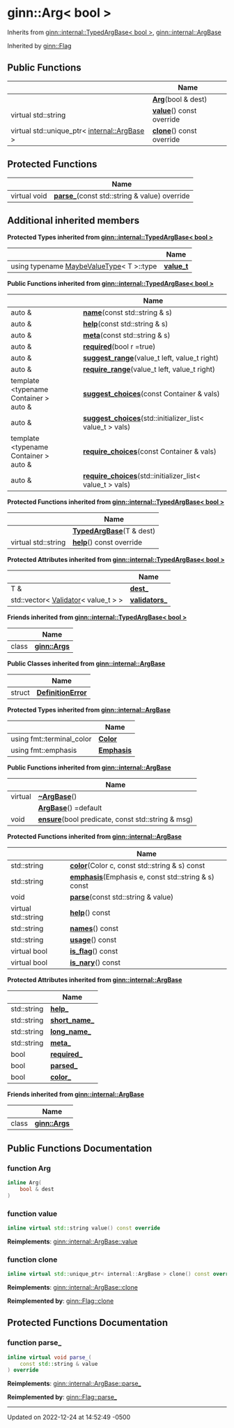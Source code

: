 # ginn::Arg< bool >




Inherits from [ginn::internal::TypedArgBase< bool >](api/Classes/classginn_1_1internal_1_1_typed_arg_base.md), [ginn::internal::ArgBase](api/Classes/classginn_1_1internal_1_1_arg_base.md)

Inherited by [ginn::Flag](api/Classes/classginn_1_1_flag.md)

## Public Functions

|                | Name           |
| -------------- | -------------- |
| | **[Arg](api/Classes/classginn_1_1_arg_3_01bool_01_4.md#function-arg)**(bool & dest) |
| virtual std::string | **[value](api/Classes/classginn_1_1_arg_3_01bool_01_4.md#function-value)**() const override |
| virtual std::unique_ptr< [internal::ArgBase](api/Classes/classginn_1_1internal_1_1_arg_base.md) > | **[clone](api/Classes/classginn_1_1_arg_3_01bool_01_4.md#function-clone)**() const override |

## Protected Functions

|                | Name           |
| -------------- | -------------- |
| virtual void | **[parse_](api/Classes/classginn_1_1_arg_3_01bool_01_4.md#function-parse_)**(const std::string & value) override |

## Additional inherited members

**Protected Types inherited from [ginn::internal::TypedArgBase< bool >](api/Classes/classginn_1_1internal_1_1_typed_arg_base.md)**

|                | Name           |
| -------------- | -------------- |
| using typename [MaybeValueType](api/Classes/structginn_1_1internal_1_1_maybe_value_type.md)< T >::type | **[value_t](api/Classes/classginn_1_1internal_1_1_typed_arg_base.md#using-value_t)**  |

**Public Functions inherited from [ginn::internal::TypedArgBase< bool >](api/Classes/classginn_1_1internal_1_1_typed_arg_base.md)**

|                | Name           |
| -------------- | -------------- |
| auto & | **[name](api/Classes/classginn_1_1internal_1_1_typed_arg_base.md#function-name)**(const std::string & s) |
| auto & | **[help](api/Classes/classginn_1_1internal_1_1_typed_arg_base.md#function-help)**(const std::string & s) |
| auto & | **[meta](api/Classes/classginn_1_1internal_1_1_typed_arg_base.md#function-meta)**(const std::string & s) |
| auto & | **[required](api/Classes/classginn_1_1internal_1_1_typed_arg_base.md#function-required)**(bool r =true) |
| auto & | **[suggest_range](api/Classes/classginn_1_1internal_1_1_typed_arg_base.md#function-suggest_range)**(value_t left, value_t right) |
| auto & | **[require_range](api/Classes/classginn_1_1internal_1_1_typed_arg_base.md#function-require_range)**(value_t left, value_t right) |
| template <typename Container \> <br>auto & | **[suggest_choices](api/Classes/classginn_1_1internal_1_1_typed_arg_base.md#function-suggest_choices)**(const Container & vals) |
| auto & | **[suggest_choices](api/Classes/classginn_1_1internal_1_1_typed_arg_base.md#function-suggest_choices)**(std::initializer_list< value_t > vals) |
| template <typename Container \> <br>auto & | **[require_choices](api/Classes/classginn_1_1internal_1_1_typed_arg_base.md#function-require_choices)**(const Container & vals) |
| auto & | **[require_choices](api/Classes/classginn_1_1internal_1_1_typed_arg_base.md#function-require_choices)**(std::initializer_list< value_t > vals) |

**Protected Functions inherited from [ginn::internal::TypedArgBase< bool >](api/Classes/classginn_1_1internal_1_1_typed_arg_base.md)**

|                | Name           |
| -------------- | -------------- |
| | **[TypedArgBase](api/Classes/classginn_1_1internal_1_1_typed_arg_base.md#function-typedargbase)**(T & dest) |
| virtual std::string | **[help](api/Classes/classginn_1_1internal_1_1_typed_arg_base.md#function-help)**() const override |

**Protected Attributes inherited from [ginn::internal::TypedArgBase< bool >](api/Classes/classginn_1_1internal_1_1_typed_arg_base.md)**

|                | Name           |
| -------------- | -------------- |
| T & | **[dest_](api/Classes/classginn_1_1internal_1_1_typed_arg_base.md#variable-dest_)**  |
| std::vector< [Validator](api/Classes/classginn_1_1internal_1_1_validator.md)< value_t > > | **[validators_](api/Classes/classginn_1_1internal_1_1_typed_arg_base.md#variable-validators_)**  |

**Friends inherited from [ginn::internal::TypedArgBase< bool >](api/Classes/classginn_1_1internal_1_1_typed_arg_base.md)**

|                | Name           |
| -------------- | -------------- |
| class | **[ginn::Args](api/Classes/classginn_1_1internal_1_1_typed_arg_base.md#friend-ginnargs)**  |

**Public Classes inherited from [ginn::internal::ArgBase](api/Classes/classginn_1_1internal_1_1_arg_base.md)**

|                | Name           |
| -------------- | -------------- |
| struct | **[DefinitionError](api/Classes/structginn_1_1internal_1_1_arg_base_1_1_definition_error.md)**  |

**Protected Types inherited from [ginn::internal::ArgBase](api/Classes/classginn_1_1internal_1_1_arg_base.md)**

|                | Name           |
| -------------- | -------------- |
| using fmt::terminal_color | **[Color](api/Classes/classginn_1_1internal_1_1_arg_base.md#using-color)**  |
| using fmt::emphasis | **[Emphasis](api/Classes/classginn_1_1internal_1_1_arg_base.md#using-emphasis)**  |

**Public Functions inherited from [ginn::internal::ArgBase](api/Classes/classginn_1_1internal_1_1_arg_base.md)**

|                | Name           |
| -------------- | -------------- |
| virtual | **[~ArgBase](api/Classes/classginn_1_1internal_1_1_arg_base.md#function-~argbase)**() |
| | **[ArgBase](api/Classes/classginn_1_1internal_1_1_arg_base.md#function-argbase)**() =default |
| void | **[ensure](api/Classes/classginn_1_1internal_1_1_arg_base.md#function-ensure)**(bool predicate, const std::string & msg) |

**Protected Functions inherited from [ginn::internal::ArgBase](api/Classes/classginn_1_1internal_1_1_arg_base.md)**

|                | Name           |
| -------------- | -------------- |
| std::string | **[color](api/Classes/classginn_1_1internal_1_1_arg_base.md#function-color)**(Color c, const std::string & s) const |
| std::string | **[emphasis](api/Classes/classginn_1_1internal_1_1_arg_base.md#function-emphasis)**(Emphasis e, const std::string & s) const |
| void | **[parse](api/Classes/classginn_1_1internal_1_1_arg_base.md#function-parse)**(const std::string & value) |
| virtual std::string | **[help](api/Classes/classginn_1_1internal_1_1_arg_base.md#function-help)**() const |
| std::string | **[names](api/Classes/classginn_1_1internal_1_1_arg_base.md#function-names)**() const |
| std::string | **[usage](api/Classes/classginn_1_1internal_1_1_arg_base.md#function-usage)**() const |
| virtual bool | **[is_flag](api/Classes/classginn_1_1internal_1_1_arg_base.md#function-is_flag)**() const |
| virtual bool | **[is_nary](api/Classes/classginn_1_1internal_1_1_arg_base.md#function-is_nary)**() const |

**Protected Attributes inherited from [ginn::internal::ArgBase](api/Classes/classginn_1_1internal_1_1_arg_base.md)**

|                | Name           |
| -------------- | -------------- |
| std::string | **[help_](api/Classes/classginn_1_1internal_1_1_arg_base.md#variable-help_)**  |
| std::string | **[short_name_](api/Classes/classginn_1_1internal_1_1_arg_base.md#variable-short_name_)**  |
| std::string | **[long_name_](api/Classes/classginn_1_1internal_1_1_arg_base.md#variable-long_name_)**  |
| std::string | **[meta_](api/Classes/classginn_1_1internal_1_1_arg_base.md#variable-meta_)**  |
| bool | **[required_](api/Classes/classginn_1_1internal_1_1_arg_base.md#variable-required_)**  |
| bool | **[parsed_](api/Classes/classginn_1_1internal_1_1_arg_base.md#variable-parsed_)**  |
| bool | **[color_](api/Classes/classginn_1_1internal_1_1_arg_base.md#variable-color_)**  |

**Friends inherited from [ginn::internal::ArgBase](api/Classes/classginn_1_1internal_1_1_arg_base.md)**

|                | Name           |
| -------------- | -------------- |
| class | **[ginn::Args](api/Classes/classginn_1_1internal_1_1_arg_base.md#friend-ginnargs)**  |


## Public Functions Documentation

### function Arg

```cpp
inline Arg(
    bool & dest
)
```


### function value

```cpp
inline virtual std::string value() const override
```


**Reimplements**: [ginn::internal::ArgBase::value](api/Classes/classginn_1_1internal_1_1_arg_base.md#function-value)


### function clone

```cpp
inline virtual std::unique_ptr< internal::ArgBase > clone() const override
```


**Reimplements**: [ginn::internal::ArgBase::clone](api/Classes/classginn_1_1internal_1_1_arg_base.md#function-clone)


**Reimplemented by**: [ginn::Flag::clone](api/Classes/classginn_1_1_flag.md#function-clone)


## Protected Functions Documentation

### function parse_

```cpp
inline virtual void parse_(
    const std::string & value
) override
```


**Reimplements**: [ginn::internal::ArgBase::parse_](api/Classes/classginn_1_1internal_1_1_arg_base.md#function-parse_)


**Reimplemented by**: [ginn::Flag::parse_](api/Classes/classginn_1_1_flag.md#function-parse_)


-------------------------------

Updated on 2022-12-24 at 14:52:49 -0500